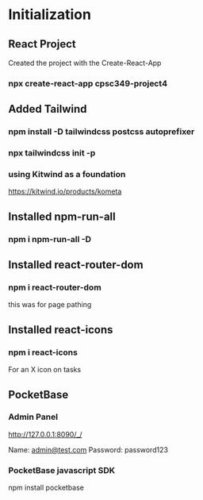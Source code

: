 # Initialization

## React Project
Created the project with the Create-React-App
### npx create-react-app cpsc349-project4

## Added Tailwind
### npm install -D tailwindcss postcss autoprefixer
### npx tailwindcss init -p
### using Kitwind as a foundation
https://kitwind.io/products/kometa

## Installed npm-run-all
### npm i npm-run-all -D

## Installed react-router-dom
### npm i react-router-dom
this was for page pathing

## Installed react-icons
### npm i react-icons
For an X icon on tasks

## PocketBase
### Admin Panel
http://127.0.0.1:8090/_/

Name: admin@test.com
Password: password123

### PocketBase javascript SDK
npm install pocketbase

